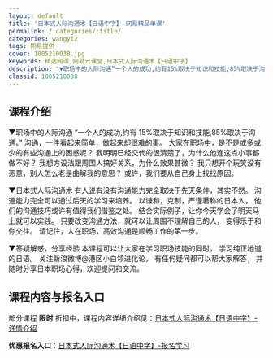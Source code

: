 ```yaml
---
layout: default
title: '日本式人际沟通术【日语中字】-网易精品单课'
permalink: /:categories/:title/
categories: wangyi2
tags: 网易提供
cover: 1005210038.jpg
keywords: 精选网课,网易云课堂,日本式人际沟通术【日语中字】
description: "▼职场中的人际沟通“一个人的成功,约有15%取决于知识和技能,85%取决于沟通。”沟通，一件看起来简单，做起来却很难的事。大家在职场中，是不是或多或少的有些沟通上的困惑呢？我明明已经交代的很"
classid: 1005210038
---
```


## 课程介绍

▼职场中的人际沟通
“一个人的成功,约有 15%取决于知识和技能,85%取决于沟通。”
沟通，一件看起来简单，做起来却很难的事。
大家在职场中，是不是或多或少的有些沟通上的困惑呢？
我明明已经交代的很清楚了，为什么他连这点小事都做不好？
我想方设法跟周围人搞好关系，为什么效果甚微？
我只想开个玩笑没有恶意，别人怎么老是曲解我的意思？
或许，我们要从自己身上找找原因。

▼日本式人际沟通术
有人说有没有沟通能力完全取决于先天条件，其实不然。
沟通能力完全可以通过后天的学习来培养。
以谦和，克制，严谨著称的日本人，
他们的沟通技巧或许有值得我们借鉴之处。
结合实际例子，让你今天学会了明天马上就可以实践。
只要改变沟通方法，就可以让周围不理解自己的人，
变得乐于和你交往。
请记住，人在职场，高效沟通是顺畅工作的第一步。

▼答疑解惑，分享经验
本课程可以让大家在学习职场技能的同时，
学习纯正地道的日语。
关注新浪微博@港区小白领进化论，
有任何疑问都可以帮大家解答，
并随时分享日本职场心得，欢迎提问和交流。

## 课程内容与报名入口

部分课程 **限时** 折扣中，课程内容详细介绍见：[日本式人际沟通术【日语中字】-详情介绍](https://study.163.com/course/introduction/1005210038.htm?share=1&shareId=1025206652&utm_campaign=share&utm_medium=iphoneShare&utm_source=&utm_u=1025206652)

**优惠报名入口**：[日本式人际沟通术【日语中字】-报名学习](https://study.163.com/course/introduction/1005210038.htm?share=1&shareId=1025206652&utm_campaign=share&utm_medium=iphoneShare&utm_source=&utm_u=1025206652)

